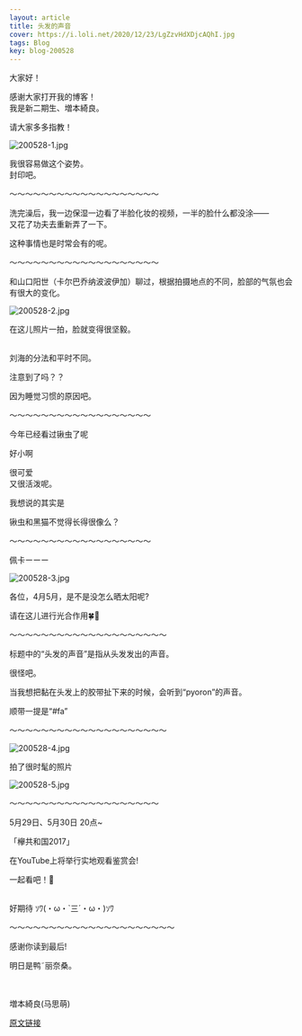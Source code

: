 ```yaml
---
layout: article
title: 头发的声音
cover: https://i.loli.net/2020/12/23/LgZzvHdXDjcAQhI.jpg
tags: Blog
key: blog-200528
---
```

大家好！


感谢大家打开我的博客！<br/>
我是新二期生、増本綺良。

请大家多多指教！

![200528-1.jpg](https://i.loli.net/2020/12/23/LgZzvHdXDjcAQhI.jpg)

我很容易做这个姿势。<br/>
封印吧。

<!--more-->
〜〜〜〜〜〜〜〜〜〜〜〜〜〜〜〜〜〜〜

洗完澡后，我一边保湿一边看了半脸化妆的视频，一半的脸什么都没涂——<br/>
又花了功夫去重新弄了一下。

这种事情也是时常会有的呢。

〜〜〜〜〜〜〜〜〜〜〜〜〜〜〜〜〜〜〜

和山口阳世（卡尔巴乔纳波波伊加）聊过，根据拍摄地点的不同，脸部的气氛也会有很大的变化。

![200528-2.jpg](https://i.loli.net/2020/12/23/Si1AgOIfdoxymw6.jpg)

在这儿照片一拍，脸就变得很坚毅。
<br/><br/>

刘海的分法和平时不同。

注意到了吗？？

因为睡觉习惯的原因吧。

〜〜〜〜〜〜〜〜〜〜〜〜〜〜〜〜〜〜

今年已经看过锹虫了呢

好小啊

很可爱<br/>
又很活泼呢。

我想说的其实是

锹虫和黑猫不觉得长得很像么？

〜〜〜〜〜〜〜〜〜〜〜〜〜〜〜〜〜〜

佩卡ーーー

![200528-3.jpg](https://i.loli.net/2020/12/23/FglLi7EvctAdTa4.jpg)

各位，4月5月，是不是没怎么晒太阳呢?

请在这儿进行光合作用🍀🌱

〜〜〜〜〜〜〜〜〜〜〜〜〜〜〜〜〜〜〜〜

标题中的“头发的声音”是指从头发发出的声音。

很怪吧。

当我想把黏在头发上的胶带扯下来的时候，会听到“pyoron”的声音。

顺带一提是“#fa”

〜〜〜〜〜〜〜〜〜〜〜〜〜〜〜〜〜〜〜〜

![200528-4.jpg](https://i.loli.net/2020/12/23/cyXMi46SlpLjQZs.jpg)

拍了很时髦的照片

![200528-5.jpg](https://i.loli.net/2020/12/23/6vfAxqHeST9umwY.jpg)

〜〜〜〜〜〜〜〜〜〜〜〜〜〜〜〜〜〜〜

5月29日、5月30日 20点~

「欅共和国2017」

在YouTube上将举行实地观看鉴赏会!

一起看吧！👀
<br/><br/>


好期待 ｿﾜ(・ω・`三´・ω・)ｿﾜ

〜〜〜〜〜〜〜〜〜〜〜〜〜〜〜〜〜〜〜〜〜

感谢你读到最后!

明日是鸭˜丽奈桑。
<br/><br/><br/>

増本綺良(马思萌)

[原文链接](https://www.keyakizaka46.com/s/k46o/diary/detail/34031?cd=member)